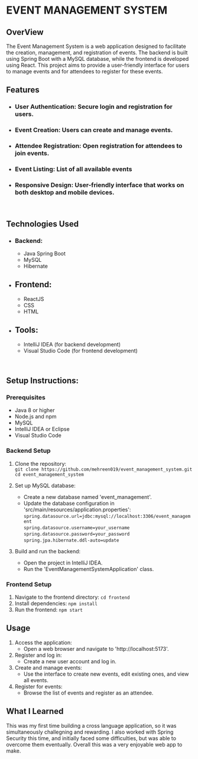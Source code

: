 #  EVENT MANAGEMENT SYSTEM

## OverView ##

The Event Management System is a web application designed to facilitate the creation, management, and registration of events. The backend is built using Spring Boot with a MySQL database, while the frontend is developed using React. This project aims to provide a user-friendly interface for users to manage events and for attendees to register for these events.

## Features ##

- ### User Authentication:  Secure login and registration for users.
- ### Event Creation: Users can create and manage events.
- ### Attendee Registration: Open registration for attendees to join events.
- ### Event Listing: List of all available events
- ### Responsive Design: User-friendly interface that works on both desktop and mobile devices.

<br>

## Technologies Used ##

- ### Backend: ###
  - Java Spring Boot
  - MySQL
  - Hibernate
- ## Frontend: ###
  - ReactJS
  - CSS
  - HTML
- ## Tools: ##
  - IntelliJ IDEA (for backend development)
  - Visual Studio Code (for frontend development)

<br>
  
## Setup Instructions: ##

### Prerequisites ###

- Java 8 or higher
- Node.js and npm
- MySQL
- IntelliJ IDEA or Eclipse
- Visual Studio Code
  
### Backend Setup ###

1. Clone the repository: <br>
   `git clone https://github.com/mehreen019/event_management_system.git` <br>
    `cd event_management_system`

3. Set up MySQL database:
    - Create a new database named 'event_management'.
    - Update the database configuration in 'src/main/resources/application.properties':
    `spring.datasource.url=jdbc:mysql://localhost:3306/event_management` <br>
    `spring.datasource.username=your_username` <br>
    `spring.datasource.password=your_password` <br>
    `spring.jpa.hibernate.ddl-auto=update` <br>

4. Build and run the backend:
    - Open the project in IntelliJ IDEA.
    - Run the 'EventManagementSystemApplication' class.
  
### Frontend Setup ###
1. Navigate to the frontend directory:
    `cd frontend`
2. Install dependencies:
   `npm install`
3. Run the frontend:
   `npm start`

## Usage ##

1. Access the application:
    - Open a web browser and navigate to 'http://localhost:5173'.
2. Register and log in:
    - Create a new user account and log in.
3. Create and manage events:
    - Use the interface to create new events, edit existing ones, and view all events.
4. Register for events:
    - Browse the list of events and register as an attendee.

## What I Learned ##

This was my first time building a cross language application, so it was simultaneously challegning and rewarding. I also worked with Spring Security this time, and initially faced some difficulties, but was able to overcome them eventually. Overall this was a very enjoyable web app to make.
